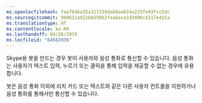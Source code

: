 ```yaml
---
ms.openlocfilehash: faaf64ba35a31f239da68aa824a225fe93fcc5dc
ms.sourcegitcommit: 980612a922b8290b2faadaca193496c4117e415a
ms.translationtype: HT
ms.contentlocale: ko-KR
ms.lasthandoff: 04/26/2019
ms.locfileid: "64563936"
---
```

Skype용 봇을 만드는 경우 봇이 사용자와 음성 통화로 통신할 수 있습니다. 음성 통화는 사용자가 텍스트 입력, 누르기 또는 클릭을 통해 입력을 제공할 수 없는 경우에 유용합니다.  

봇은 음성 통화 이외에 리치 카드 또는 텍스트와 같은 다른 사용자 컨트롤을 지원하거나 음성 통화를 통해서만 통신할 수 있습니다.